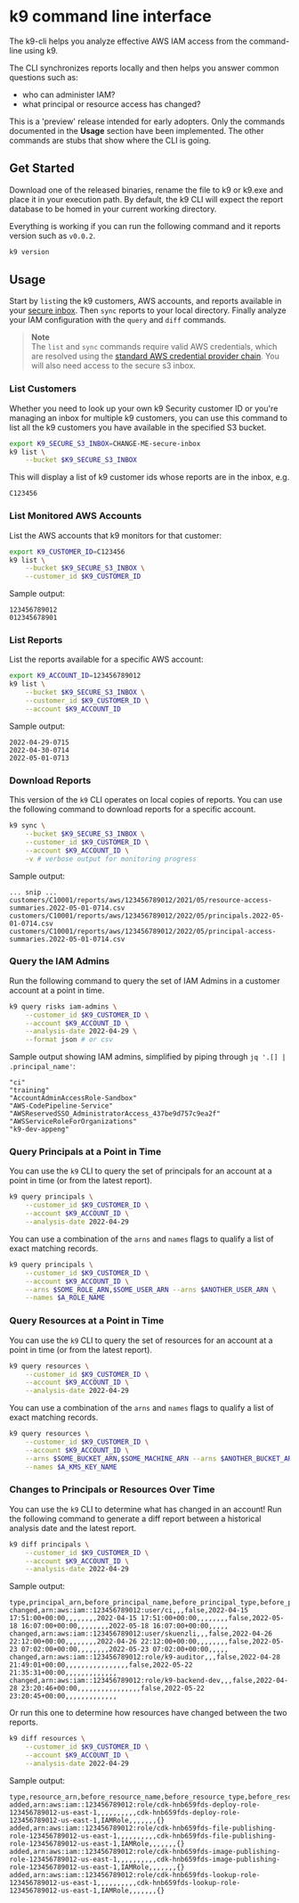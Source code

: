 # k9 command line interface
The k9-cli helps you analyze effective AWS IAM access from the command-line using k9.

The CLI synchronizes reports locally and then helps you answer common questions such as:
                                                
* who can administer IAM?
* what principal or resource access has changed?

This is a 'preview' release intended for early adopters.  Only the commands documented in the **Usage** section have been implemented.  The other commands are stubs that show where the CLI is going. 

## Get Started
Download one of the released binaries, rename the file to k9 or k9.exe and place it in your execution path. By default, the k9 CLI will expect the report database to be homed in your current working directory.

Everything is working if you can run the following command and it reports version such as `v0.0.2`.

```sh
k9 version
```

## Usage

Start by `list`ing the k9 customers, AWS accounts, and reports available in your [secure inbox](https://k9security.io/docs/how-k9-works/).  Then `sync` reports to your local directory.  Finally analyze your IAM configuration with the `query` and `diff` commands. 

> **Note**  
> The `list` and `sync` commands require valid AWS credentials, which are resolved using the [standard AWS credential provider chain](https://docs.aws.amazon.com/sdk-for-java/v1/developer-guide/credentials.html#credentials-default).  You will also need access to the secure s3 inbox.

### List Customers

Whether you need to look up your own k9 Security customer ID or you're managing an inbox for multiple k9 customers, you can use this command to list all the k9 customers you have available in the specified S3 bucket.

```sh
export K9_SECURE_S3_INBOX=CHANGE-ME-secure-inbox
k9 list \
    --bucket $K9_SECURE_S3_INBOX 
```

This will display a list of k9 customer ids whose reports are in the inbox, e.g.

```text
C123456
```

### List Monitored AWS Accounts

List the AWS accounts that k9 monitors for that customer:
```sh
export K9_CUSTOMER_ID=C123456
k9 list \
    --bucket $K9_SECURE_S3_INBOX \
    --customer_id $K9_CUSTOMER_ID
```

Sample output:

```text
123456789012
012345678901
```

### List Reports

List the reports available for a specific AWS account:

```sh
export K9_ACCOUNT_ID=123456789012
k9 list \
    --bucket $K9_SECURE_S3_INBOX \
    --customer_id $K9_CUSTOMER_ID \
    --account $K9_ACCOUNT_ID
```

Sample output:

```text
2022-04-29-0715
2022-04-30-0714
2022-05-01-0713
```

### Download Reports

This version of the `k9` CLI operates on local copies of reports. You can use the following command to download reports for a specific account.

```sh
k9 sync \
    --bucket $K9_SECURE_S3_INBOX \
    --customer_id $K9_CUSTOMER_ID \
    --account $K9_ACCOUNT_ID \
    -v # verbose output for monitoring progress
```

Sample output:

```text
... snip ...
customers/C10001/reports/aws/123456789012/2021/05/resource-access-summaries.2022-05-01-0714.csv
customers/C10001/reports/aws/123456789012/2022/05/principals.2022-05-01-0714.csv
customers/C10001/reports/aws/123456789012/2022/05/principal-access-summaries.2022-05-01-0714.csv
```

### Query the IAM Admins

Run the following command to query the set of IAM Admins in a customer account at a point in time.

```sh
k9 query risks iam-admins \
    --customer_id $K9_CUSTOMER_ID \
    --account $K9_ACCOUNT_ID \
    --analysis-date 2022-04-29 \
    --format json # or csv
```

Sample output showing IAM admins, simplified by piping through `jq '.[] | .principal_name'`:

```text
"ci"
"training"
"AccountAdminAccessRole-Sandbox"
"AWS-CodePipeline-Service"
"AWSReservedSSO_AdministratorAccess_437be9d757c9ea2f"
"AWSServiceRoleForOrganizations"
"k9-dev-appeng"
```

### Query Principals at a Point in Time

You can use the `k9` CLI to query the set of principals for an account at a point in time (or from the latest report).

```sh
k9 query principals \
    --customer_id $K9_CUSTOMER_ID \
    --account $K9_ACCOUNT_ID \
    --analysis-date 2022-04-29
```

You can use a combination of the `arns` and `names` flags to qualify a list of exact matching records.

```sh
k9 query principals \
    --customer_id $K9_CUSTOMER_ID \
    --account $K9_ACCOUNT_ID \
    --arns $SOME_ROLE_ARN,$SOME_USER_ARN --arns $ANOTHER_USER_ARN \
    --names $A_ROLE_NAME
```

### Query Resources at a Point in Time

You can use the `k9` CLI to query the set of resources for an account at a point in time (or from the latest report).

```sh
k9 query resources \
    --customer_id $K9_CUSTOMER_ID \
    --account $K9_ACCOUNT_ID \
    --analysis-date 2022-04-29
```

You can use a combination of the `arns` and `names` flags to qualify a list of exact matching records.

```sh
k9 query resources \
    --customer_id $K9_CUSTOMER_ID \
    --account $K9_ACCOUNT_ID \
    --arns $SOME_BUCKET_ARN,$SOME_MACHINE_ARN --arns $ANOTHER_BUCKET_ARN \
    --names $A_KMS_KEY_NAME
```

### Changes to Principals or Resources Over Time

You can use the `k9` CLI to determine what has changed in an account! Run the following command to generate a diff report between a historical analysis date and the latest report.

```sh
k9 diff principals \
    --customer_id $K9_CUSTOMER_ID \
    --account $K9_ACCOUNT_ID \
    --analysis-date 2022-04-29
```

Sample output:

```csv
type,principal_arn,before_principal_name,before_principal_type,before_principal_is_iam_admin,before_principal_last_used,before_principal_tag_business_unit,before_principal_tag_environment,before_principal_tag_used_by,before_principal_tags,before_password_last_used,before_password_last_rotated,before_password_state,before_access_key_1_last_used,before_access_key_1_last_rotated,before_access_key_1_state,before_access_key_2_last_used,before_access_key_2_last_rotated,before_access_key_2_state,after_principal_name,after_principal_type,after_principal_is_iam_admin,after_principal_last_used,after_principal_tag_business_unit,after_principal_tag_environment,after_principal_tag_used_by,after_principal_tags,after_password_last_used,after_password_last_rotated,after_password_state,after_access_key_1_last_used,after_access_key_1_last_rotated,after_access_key_1_state,after_access_key_2_last_used,after_access_key_2_last_rotated,after_access_key_2_state
changed,arn:aws:iam::123456789012:user/ci,,,false,2022-04-15 17:51:00+00:00,,,,,,,,2022-04-15 17:51:00+00:00,,,,,,,,false,2022-05-18 16:07:00+00:00,,,,,,,,2022-05-18 16:07:00+00:00,,,,,
changed,arn:aws:iam::123456789012:user/skuenzli,,,false,2022-04-26 22:12:00+00:00,,,,,,,,2022-04-26 22:12:00+00:00,,,,,,,,false,2022-05-23 07:02:00+00:00,,,,,,,,2022-05-23 07:02:00+00:00,,,,,
changed,arn:aws:iam::123456789012:role/k9-auditor,,,false,2022-04-28 21:49:01+00:00,,,,,,,,,,,,,,,,false,2022-05-22 21:35:31+00:00,,,,,,,,,,,,,
changed,arn:aws:iam::123456789012:role/k9-backend-dev,,,false,2022-04-28 23:20:46+00:00,,,,,,,,,,,,,,,,false,2022-05-22 23:20:45+00:00,,,,,,,,,,,,,
```

Or run this one to determine how resources have changed between the two reports.

```sh
k9 diff resources \
    --customer_id $K9_CUSTOMER_ID \
    --account $K9_ACCOUNT_ID \
    --analysis-date 2022-04-29
```

Sample output:

```csv
type,resource_arn,before_resource_name,before_resource_type,before_resource_tag_business_unit,before_resource_tag_environment,before_resource_tag_owner,before_resource_tag_confidentiality,before_resource_tag_integrity,before_resource_tag_availability,before_resource_tags,after_resource_name,after_resource_type,after_resource_tag_business_unit,after_resource_tag_environment,after_resource_tag_owner,after_resource_tag_confidentiality,after_resource_tag_integrity,after_resource_tag_availability,after_resource_tags
added,arn:aws:iam::123456789012:role/cdk-hnb659fds-deploy-role-123456789012-us-east-1,,,,,,,,,,cdk-hnb659fds-deploy-role-123456789012-us-east-1,IAMRole,,,,,,,{}
added,arn:aws:iam::123456789012:role/cdk-hnb659fds-file-publishing-role-123456789012-us-east-1,,,,,,,,,,cdk-hnb659fds-file-publishing-role-123456789012-us-east-1,IAMRole,,,,,,,{}
added,arn:aws:iam::123456789012:role/cdk-hnb659fds-image-publishing-role-123456789012-us-east-1,,,,,,,,,,cdk-hnb659fds-image-publishing-role-123456789012-us-east-1,IAMRole,,,,,,,{}
added,arn:aws:iam::123456789012:role/cdk-hnb659fds-lookup-role-123456789012-us-east-1,,,,,,,,,,cdk-hnb659fds-lookup-role-123456789012-us-east-1,IAMRole,,,,,,,{}
```
